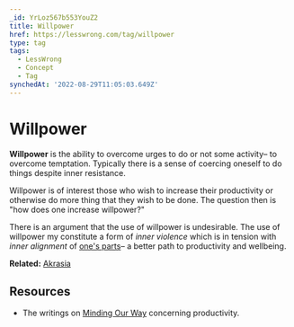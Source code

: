 ```yaml
---
_id: YrLoz567b553YouZ2
title: Willpower
href: https://lesswrong.com/tag/willpower
type: tag
tags:
  - LessWrong
  - Concept
  - Tag
synchedAt: '2022-08-29T11:05:03.649Z'
---
```

# Willpower

**Willpower** is the ability to overcome urges to do or not some activity– to overcome temptation. Typically there is a sense of coercing oneself to do things despite inner resistance.   
  
Willpower is of interest those who wish to increase their productivity or otherwise do more thing that they wish to be done. The question then is "how does one increase willpower?" 

There is an argument that the use of willpower is undesirable. The use of willpower my constitute a form of _inner violence_ which is in tension with _inner_ _alignment_ of [one's parts](https://www.lessestwrong.com/tag/subagents)– a better path to productivity and wellbeing.  
  
**Related:** [Akrasia](https://www.lessestwrong.com/tag/akrasia)

Resources
---------

*   The writings on [Minding Our Way](http://mindingourway.com/) concerning productivity.